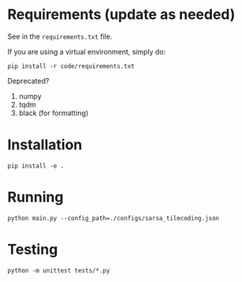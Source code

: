 # Requirements (update as needed)

See in the `requirements.txt` file.

If you are using a virtual environment, simply do:

```
pip install -r code/requirements.txt
```

Deprecated?

1. numpy
2. tqdm
3. black (for formatting)

# Installation
```
pip install -e .
```

# Running
```
python main.py --config_path=./configs/sarsa_tilecoding.json
```

# Testing
```
python -m unittest tests/*.py
```